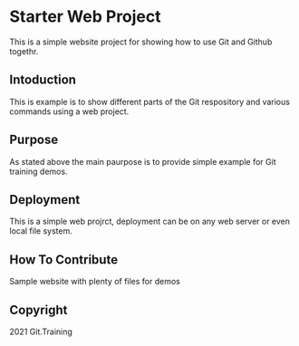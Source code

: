 # Starter Web Project

This is a simple website project for
showing how to use Git and Github togethr.
## Intoduction

This is example is to show different parts
of the Git respository and various commands
using a web project.
## Purpose
As stated above the main paurpose is to 
provide simple example for Git training
demos.
## Deployment

This is a simple web projrct, deployment
can be on any web server or even local
file system.


## How To Contribute

Sample website with plenty of files for demos

## Copyright
2021 Git.Training